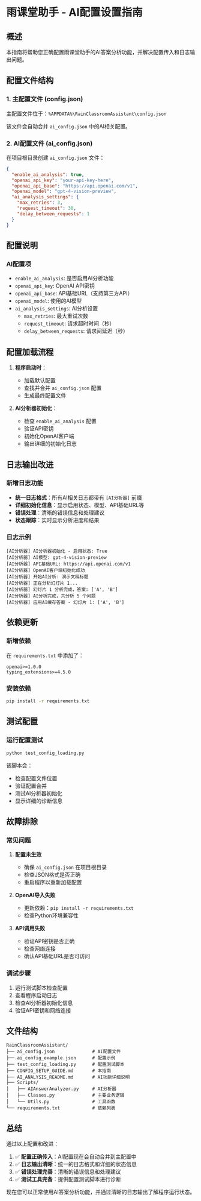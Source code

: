 # 雨课堂助手 - AI配置设置指南

## 概述

本指南将帮助您正确配置雨课堂助手的AI答案分析功能，并解决配置传入和日志输出问题。

## 配置文件结构

### 1. 主配置文件 (config.json)

主配置文件位于：`%APPDATA%\RainClassroomAssistant\config.json`

该文件会自动合并 `ai_config.json` 中的AI相关配置。

### 2. AI配置文件 (ai_config.json)

在项目根目录创建 `ai_config.json` 文件：

```json
{
  "enable_ai_analysis": true,
  "openai_api_key": "your-api-key-here",
  "openai_api_base": "https://api.openai.com/v1",
  "openai_model": "gpt-4-vision-preview",
  "ai_analysis_settings": {
    "max_retries": 3,
    "request_timeout": 30,
    "delay_between_requests": 1
  }
}
```

## 配置说明

### AI配置项

- `enable_ai_analysis`: 是否启用AI分析功能
- `openai_api_key`: OpenAI API密钥
- `openai_api_base`: API基础URL（支持第三方API）
- `openai_model`: 使用的AI模型
- `ai_analysis_settings`: AI分析设置
  - `max_retries`: 最大重试次数
  - `request_timeout`: 请求超时时间（秒）
  - `delay_between_requests`: 请求间延迟（秒）

## 配置加载流程

1. **程序启动时**：
   - 加载默认配置
   - 查找并合并 `ai_config.json` 配置
   - 生成最终配置文件

2. **AI分析器初始化**：
   - 检查 `enable_ai_analysis` 配置
   - 验证API密钥
   - 初始化OpenAI客户端
   - 输出详细的初始化日志

## 日志输出改进

### 新增日志功能

- **统一日志格式**：所有AI相关日志都带有 `[AI分析器]` 前缀
- **详细初始化信息**：显示启用状态、模型、API基础URL等
- **错误处理**：清晰的错误信息和处理建议
- **状态跟踪**：实时显示分析进度和结果

### 日志示例

```
[AI分析器] AI分析器初始化 - 启用状态: True
[AI分析器] AI模型: gpt-4-vision-preview
[AI分析器] API基础URL: https://api.openai.com/v1
[AI分析器] OpenAI客户端初始化成功
[AI分析器] 开始AI分析: 演示文稿标题
[AI分析器] 正在分析幻灯片 1...
[AI分析器] 幻灯片 1 分析完成，答案: ['A', 'B']
[AI分析器] AI分析完成，共分析 5 个问题
[AI分析器] 应用AI缓存答案 - 幻灯片 1: ['A', 'B']
```

## 依赖更新

### 新增依赖

在 `requirements.txt` 中添加了：

```
openai>=1.0.0
typing_extensions>=4.5.0
```

### 安装依赖

```bash
pip install -r requirements.txt
```

## 测试配置

### 运行配置测试

```bash
python test_config_loading.py
```

该脚本会：
- 检查配置文件位置
- 验证配置合并
- 测试AI分析器初始化
- 显示详细的诊断信息

## 故障排除

### 常见问题

1. **配置未生效**
   - 确保 `ai_config.json` 在项目根目录
   - 检查JSON格式是否正确
   - 重启程序以重新加载配置

2. **OpenAI导入失败**
   - 更新依赖：`pip install -r requirements.txt`
   - 检查Python环境兼容性

3. **API调用失败**
   - 验证API密钥是否正确
   - 检查网络连接
   - 确认API基础URL是否可访问

### 调试步骤

1. 运行测试脚本检查配置
2. 查看程序启动日志
3. 检查AI分析器初始化信息
4. 验证API密钥和网络连接

## 文件结构

```
RainClassroomAssistant/
├── ai_config.json              # AI配置文件
├── ai_config_example.json      # 配置示例
├── test_config_loading.py      # 配置测试脚本
├── CONFIG_SETUP_GUIDE.md       # 本指南
├── AI_ANALYSIS_README.md       # AI功能详细说明
├── Scripts/
│   ├── AIAnswerAnalyzer.py     # AI分析器
│   ├── Classes.py              # 主要业务逻辑
│   └── Utils.py                # 工具函数
└── requirements.txt            # 依赖列表
```

## 总结

通过以上配置和改进：

1. ✅ **配置正确传入**：AI配置现在会自动合并到主配置中
2. ✅ **日志输出清晰**：统一的日志格式和详细的状态信息
3. ✅ **错误处理完善**：清晰的错误信息和处理建议
4. ✅ **测试工具完备**：提供配置测试脚本进行诊断

现在您可以正常使用AI答案分析功能，并通过清晰的日志输出了解程序运行状态。